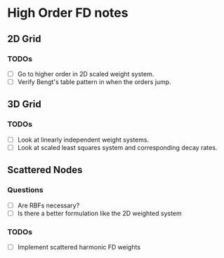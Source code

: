 # High Order FD notes
## 2D Grid
### TODOs
- [ ] Go to higher order in 2D scaled weight system.
- [ ] Verify Bengt's table pattern in when the orders jump.

## 3D Grid
### TODOs
- [ ] Look at linearly independent weight systems.
- [ ] Look at scaled least squares system and corresponding decay rates.

## Scattered Nodes
### Questions
- [ ] Are RBFs necessary?
- [ ] Is there a better formulation like the 2D weighted system

### TODOs
- [ ] Implement scattered harmonic FD weights
